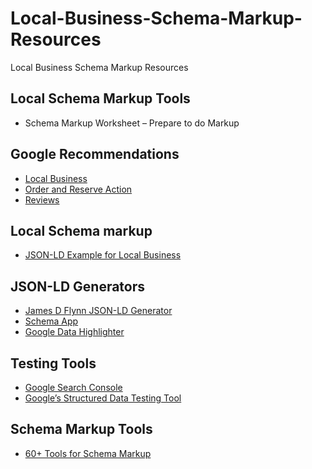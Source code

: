 # Local-Business-Schema-Markup-Resources
Local Business Schema Markup Resources
## Local Schema Markup Tools
* Schema Markup Worksheet – Prepare to do Markup
## Google Recommendations
* [Local Business](https://developers.google.com/search/docs/data-types/local-businesses)
* [Order and Reserve Action](https://developers.google.com/search/docs/data-types/local-businesses#business_action_properties)
* [Reviews](https://developers.google.com/search/docs/data-types/reviews)
## Local Schema markup
* [JSON-LD Example for Local Business](https://github.com/bhargavraviya/Local-Business-Schema-Markup-Resources/blob/master/Local-Business-JSON-Example.html)
## JSON-LD Generators
* [James D Flynn JSON-LD Generator](https://github.com/bhargavraviya/Local-Business-Schema-Markup-Resources/blob/master/Local%20Business%20-%20JSON%20Example.html)
* [Schema App](https://www.schemaapp.com/)
* [Google Data  Highlighter](https://www.google.com/webmasters/tools/data-highlighter?hl=en&siteUrl=http://www.hunchmanifest.com/)
## Testing Tools
* [Google Search Console](https://www.google.com/webmasters/verification/home?hl=en)
* [Google’s Structured Data Testing Tool](https://search.google.com/structured-data/testing-tool)
## Schema Markup Tools
* [60+ Tools for Schema Markup](https://search.google.com/structured-data/testing-tool)
